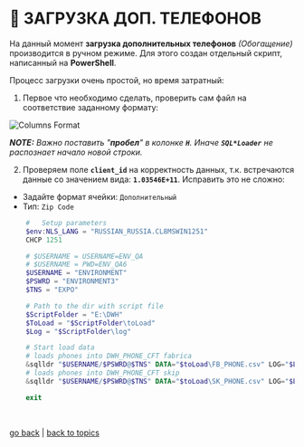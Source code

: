# 📲 ЗАГРУЗКА ДОП. ТЕЛЕФОНОВ

На данный момент **загрузка дополнительных телефонов** _(Обогащение)_ производится в ручном режиме. Для этого создан отдельный скрипт, написанный на **PowerShell**.

Процесс загрузки очень простой, но время затратный:

1. Первое что необходимо сделать, проверить сам файл на соответствие заданному формату:

![Columns Format](https://github.com/CrappyCodeMaker/ECCENTEX-KNOWLEGE/blob/main/Content/9%20Delivery/9.3%20Load%20from%20CSV/9.3.2%20Manual%20load%20phones/IMG/1.png)

**_NOTE:_** _Важно поставить "**пробел**" в колонке **`H`**. Иначе **`SQL*Loader`** не распознает начало новой строки._

2. Проверяем поле **`client_id`** на корректность данных, т.к. встречаются данные со значением вида: **`1.03546E+11`**.
Исправить это не сложно:
  * Задайте формат ячейки: `Дополнительный`
  * Тип: `Zip Code`


```PowerShell
    #   Setup parameters
    $env:NLS_LANG = "RUSSIAN_RUSSIA.CL8MSWIN1251"
    CHCP 1251

    # $USERNAME = USERNAME=ENV_QA
    # $USERNAME = PWD=ENV_QA6
    $USERNAME = "ENVIRONMENT"
    $PSWRD = "ENVIRONMENT3"
    $TNS = "EXPO"

    # Path to the dir with script file
    $ScriptFolder = "E:\DWH"
    $ToLoad = "$ScriptFolder\toLoad"
    $Log = "$ScriptFolder\log"

    # Start load data
    # loads phones into DWH_PHONE_CFT fabrica
    &sqlldr "$USERNAME/$PSWRD@$TNS" DATA="$toLoad\FB_PHONE.csv" LOG="$Log\FB_PHONE.log" BAD="$ScriptFolder\FB_PHONE.bad" CONTROL="$ScriptFolder\ctrlfiles\PHONE\ctrl_FAB_DWH_PHONE_CFT.ctl"
    # loads phones into DWH_PHONE_CFT skip
    &sqlldr "$USERNAME/$PSWRD@$TNS" DATA="$toLoad\SK_PHONE.csv" LOG="$Log\SK_PHONE.log" BAD="$ScriptFolder\SK_PHONE.bad" CONTROL="$ScriptFolder\ctrlfiles\PHONE\ctrl_SKIP_DWH_PHONE_CFT.ctl"

    exit
```
<br/>

[go back](https://github.com/CrappyCodeMaker/ECCENTEX-KNOWLEGE/blob/main/Content/9%20Delivery/9.3%20Load%20from%20CSV/LoadCSV.md) | [back to topics](https://github.com/CrappyCodeMaker/ECCENTEX-KNOWLEGE/tree/main/Content/0%20Topics/Topics.md)